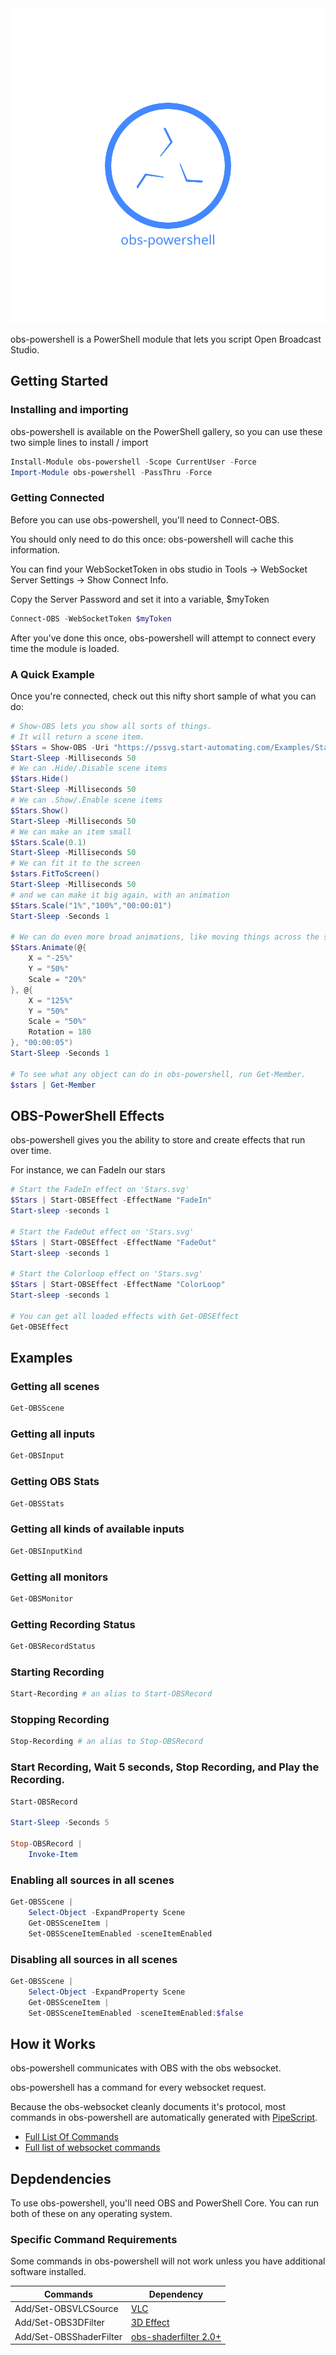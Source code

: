 <div style='text-align:center'>
<img src='Assets/obs-powershell-text-and-animated-icon.svg' />
</div>

obs-powershell is a PowerShell module that lets you script Open Broadcast Studio.

## Getting Started

### Installing and importing

obs-powershell is available on the PowerShell gallery, so you can use these two simple lines to install / import

~~~PowerShell
Install-Module obs-powershell -Scope CurrentUser -Force
Import-Module obs-powershell -PassThru -Force
~~~

### Getting Connected

Before you can use obs-powershell, you'll need to Connect-OBS.

You should only need to do this once: obs-powershell will cache this information.

You can find your WebSocketToken in obs studio in Tools -> WebSocket Server Settings -> Show Connect Info.

Copy the Server Password and set it into a variable, $myToken

~~~PowerShell
Connect-OBS -WebSocketToken $myToken
~~~

After you've done this once, obs-powershell will attempt to connect every time the module is loaded.

### A Quick Example

Once you're connected, check out this nifty short sample of what you can do:

~~~PowerShell
# Show-OBS lets you show all sorts of things.
# It will return a scene item.
$Stars = Show-OBS -Uri "https://pssvg.start-automating.com/Examples/Stars.svg"
Start-Sleep -Milliseconds 50
# We can .Hide/.Disable scene items
$Stars.Hide()
Start-Sleep -Milliseconds 50
# We can .Show/.Enable scene items
$Stars.Show()
Start-Sleep -Milliseconds 50
# We can make an item small
$Stars.Scale(0.1)
Start-Sleep -Milliseconds 50
# We can fit it to the screen
$stars.FitToScreen()
Start-Sleep -Milliseconds 50
# and we can make it big again, with an animation
$Stars.Scale("1%","100%","00:00:01")
Start-Sleep -Seconds 1

# We can do even more broad animations, like moving things across the screen.
$Stars.Animate(@{
    X = "-25%"
    Y = "50%"
    Scale = "20%"
}, @{
    X = "125%"
    Y = "50%"
    Scale = "50%"
    Rotation = 180
}, "00:00:05")
Start-Sleep -Seconds 1

# To see what any object can do in obs-powershell, run Get-Member.
$stars | Get-Member
~~~

## OBS-PowerShell Effects

obs-powershell gives you the ability to store and create effects that run over time.

For instance, we can FadeIn our stars

~~~PowerShell
# Start the FadeIn effect on 'Stars.svg'
$Stars | Start-OBSEffect -EffectName "FadeIn"
Start-sleep -seconds 1

# Start the FadeOut effect on 'Stars.svg'
$Stars | Start-OBSEffect -EffectName "FadeOut"
Start-sleep -seconds 1

# Start the Colorloop effect on 'Stars.svg'
$Stars | Start-OBSEffect -EffectName "ColorLoop"
Start-sleep -seconds 1

# You can get all loaded effects with Get-OBSEffect
Get-OBSEffect
~~~

## Examples

### Getting all scenes

~~~PowerShell
Get-OBSScene
~~~

### Getting all inputs

~~~PowerShell
Get-OBSInput
~~~

### Getting OBS Stats
~~~PowerShell
Get-OBSStats
~~~

### Getting all kinds of available inputs
~~~PowerShell
Get-OBSInputKind
~~~

### Getting all monitors

~~~PowerShell
Get-OBSMonitor
~~~

### Getting Recording Status
~~~PowerShell
Get-OBSRecordStatus
~~~

### Starting Recording
~~~PowerShell
Start-Recording # an alias to Start-OBSRecord 
~~~

### Stopping Recording
~~~PowerShell
Stop-Recording # an alias to Stop-OBSRecord
~~~

### Start Recording, Wait 5 seconds, Stop Recording, and Play the Recording.
~~~PowerShell
Start-OBSRecord

Start-Sleep -Seconds 5

Stop-OBSRecord |
    Invoke-Item
~~~

### Enabling all sources in all scenes
~~~PowerShell
Get-OBSScene |
    Select-Object -ExpandProperty Scene
    Get-OBSSceneItem |
    Set-OBSSceneItemEnabled -sceneItemEnabled
~~~

### Disabling all sources in all scenes
~~~PowerShell
Get-OBSScene |
    Select-Object -ExpandProperty Scene
    Get-OBSSceneItem |
    Set-OBSSceneItemEnabled -sceneItemEnabled:$false
~~~

## How it Works

obs-powershell communicates with OBS with the obs websocket.

obs-powershell has a command for every websocket request.

Because the obs-websocket cleanly documents it's protocol, most commands in obs-powershell are automatically generated with [PipeScript](https://github.com/StartAutomating/PipeScript).

* [Full List Of Commands](docs/obs-powershell-commands.md)
* [Full list of websocket commands](docs/obs-powershell-websocket-commands.md)

## Depdendencies

To use obs-powershell, you'll need OBS and PowerShell Core.  You can run both of these on any operating system.

### Specific Command Requirements

Some commands in obs-powershell will not work unless you have additional software installed.

|Commands|Dependency|
|-|-|
|Add/Set-OBSVLCSource|[VLC](https://www.videolan.org/vlc/)|
|Add/Set-OBS3DFilter |[3D Effect](https://obsproject.com/forum/resources/3d-effect.1692/)|
|Add/Set-OBSShaderFilter|[obs-shaderfilter 2.0+](https://obsproject.com/forum/resources/obs-shaderfilter.1736/)
